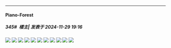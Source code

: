 ﻿
*****

####  Piano-Forest  
##### 345#         楼主| 发表于 2024-11-29 19:16

<img src="https://p.sda1.dev/20/88b296795a7e4242fcca7e112c8d3c6e/campaign_20241129_chara01_1.jpg" referrerpolicy="no-referrer">
<img src="https://p.sda1.dev/20/4ea1a29086a746751d599b5bdea39baf/campaign_20241129_chara01_2.jpg" referrerpolicy="no-referrer">
<img src="https://p.sda1.dev/20/1f1a9284bee97bc0d4d7e2e38a99db3e/campaign_20241129_chara02.jpg" referrerpolicy="no-referrer">
<img src="https://p.sda1.dev/20/232f96f40a96c3fe056f2cf2ea0428c2/campaign_20241129_chara03.jpg" referrerpolicy="no-referrer">
<img src="https://p.sda1.dev/20/09a2b6a16959f5dae57ff695dc210de3/campaign_20241129_chara04.jpg" referrerpolicy="no-referrer">
<img src="https://p.sda1.dev/20/e4a10c5c196ed5129bd058047a2821d2/campaign_20241129_chara05.jpg" referrerpolicy="no-referrer">
<img src="https://p.sda1.dev/20/65205c023d23fc17e54a691dc2f287e9/campaign_20241129_chara06.jpg" referrerpolicy="no-referrer">

<img src="https://p.sda1.dev/20/94db05054ec41a7cb8ba7d5eaeddc82b/campaign_20241129_chara07.jpg" referrerpolicy="no-referrer">
<img src="https://p.sda1.dev/20/8ae7c516bacef115aa19bc16b8ffd19b/campaign_20241129_chara08.jpg" referrerpolicy="no-referrer">
<img src="https://p.sda1.dev/20/c11246c0598134c2fb00d3f4eaba5d0e/campaign_20241129_chara09.jpg" referrerpolicy="no-referrer">
<img src="https://p.sda1.dev/20/924b9a39971a116ef547e9f775a30b01/campaign_20241129_chara10.jpg" referrerpolicy="no-referrer">

